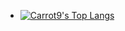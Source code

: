- [![Carrot9's Top Langs](https://github-readme-stats.vercel.app/api/top-langs/?username=Carrot-9&layout=pie&theme=tokyonight&langs_count=20)](https://github.com/Carrot-9/github-readme-stats)
